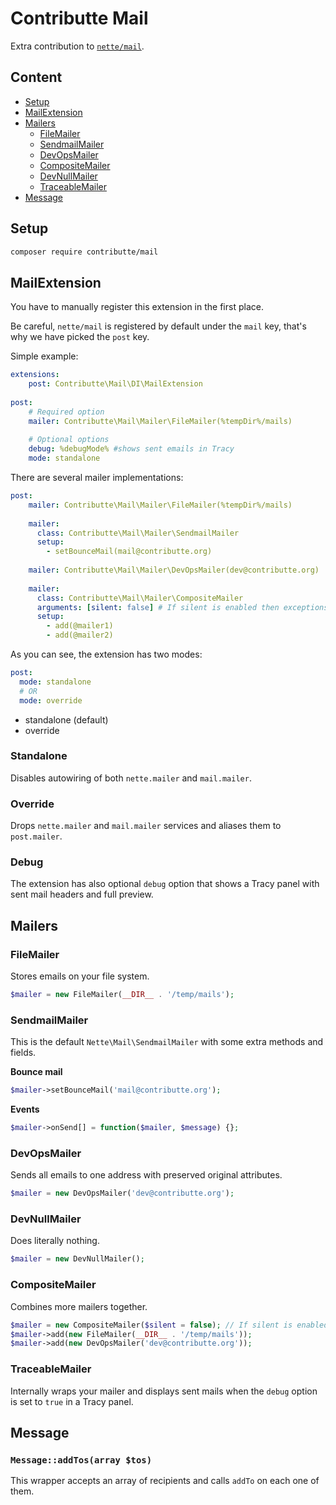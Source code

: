 # Contributte Mail

Extra contribution to [`nette/mail`](https://github.com/nette/mail).

## Content

- [Setup](#setup)
- [MailExtension](#mailextension)
- [Mailers](#mailers)
    - [FileMailer](#filemailer)
    - [SendmailMailer](#sendmailmailer)
    - [DevOpsMailer](#devopsmailer)
    - [CompositeMailer](#compositemailer)
    - [DevNullMailer](#devnullmailer)
    - [TraceableMailer](#traceablemailer)
- [Message](#message)

## Setup

```bash
composer require contributte/mail
```

## MailExtension

You have to manually register this extension in the first place.

Be careful, `nette/mail` is registered by default under the `mail` key, that's why we have picked the `post` key.

Simple example:
```yaml
extensions:
    post: Contributte\Mail\DI\MailExtension
    
post:
    # Required option
    mailer: Contributte\Mail\Mailer\FileMailer(%tempDir%/mails)
    
    # Optional options
    debug: %debugMode% #shows sent emails in Tracy
    mode: standalone

```

There are several mailer implementations:

```yaml
post:
    mailer: Contributte\Mail\Mailer\FileMailer(%tempDir%/mails)
    
    mailer:
      class: Contributte\Mail\Mailer\SendmailMailer
      setup:
        - setBounceMail(mail@contributte.org)
        
    mailer: Contributte\Mail\Mailer\DevOpsMailer(dev@contributte.org)
    
    mailer:
      class: Contributte\Mail\Mailer\CompositeMailer
      arguments: [silent: false] # If silent is enabled then exceptions from mailers are catched
      setup:
        - add(@mailer1)
        - add(@mailer2)
```

As you can see, the extension has two modes:

```yaml
post:
  mode: standalone
  # OR
  mode: override
```

- standalone (default)
- override 

### Standalone 

Disables autowiring of both `nette.mailer` and `mail.mailer`.

### Override

Drops `nette.mailer` and `mail.mailer` services and aliases them to `post.mailer`.

### Debug

The extension has also optional `debug` option that shows a Tracy panel with sent mail headers and full preview.

## Mailers

### FileMailer

Stores emails on your file system.

```php
$mailer = new FileMailer(__DIR__ . '/temp/mails');
```

### SendmailMailer

This is the default `Nette\Mail\SendmailMailer` with some extra methods and fields.

**Bounce mail**

```php
$mailer->setBounceMail('mail@contributte.org');
```

**Events**

```php
$mailer->onSend[] = function($mailer, $message) {};
```

### DevOpsMailer

Sends all emails to one address with preserved original attributes.

```php
$mailer = new DevOpsMailer('dev@contributte.org');
```

### DevNullMailer

Does literally nothing.

```php
$mailer = new DevNullMailer();
```

### CompositeMailer

Combines more mailers together.

```php
$mailer = new CompositeMailer($silent = false); // If silent is enabled then exceptions from mailers are caught
$mailer->add(new FileMailer(__DIR__ . '/temp/mails'));
$mailer->add(new DevOpsMailer('dev@contributte.org'));
```

### TraceableMailer

Internally wraps your mailer and displays sent mails when the `debug` option is set to `true` in a Tracy panel. 

## Message

### `Message::addTos(array $tos)`

This wrapper accepts an array of recipients and calls `addTo` on each one of them.
